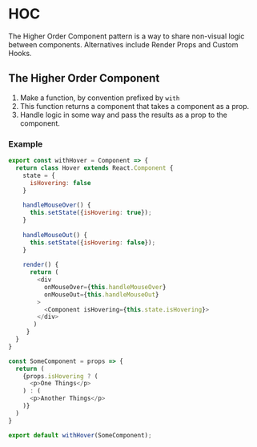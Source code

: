# HOC

The Higher Order Component pattern is a way to share non-visual logic between components. Alternatives include Render Props and Custom Hooks.

## The Higher Order Component

1. Make a function, by convention prefixed by `with`
2. This function returns a component that takes a component as a prop.
3. Handle logic in some way and pass the results as a prop to the component.

### Example

```js
export const withHover = Component => {
  return class Hover extends React.Component {
    state = {
      isHovering: false
    }
    
    handleMouseOver() {
      this.setState({isHovering: true});
    }
    
    handleMouseOut() {
      this.setState({isHovering: false});
    }
    
    render() {
      return (
        <div 
          onMouseOver={this.handleMouseOver}
          onMouseOut={this.handleMouseOut}
        >
          <Component isHovering={this.state.isHovering}>
        </div>
       )
     }
  }   
}

const SomeComponent = props => {
  return (
    {props.isHovering ? (
      <p>One Things</p>
    ) : (
      <p>Another Things</p>
    )}
  )
}

export default withHover(SomeComponent);
```
